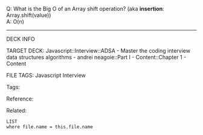 Q: What is the Big O of an Array shift operation? (aka **insertion**: Array.shift(value))  
A: O(n)
<!--ID: 1690032123999-->

---

DECK INFO

TARGET DECK: Javascript::Interview::ADSA - Master the coding interview data structures algorithms - andrei neagoie::Part I - Content::Chapter 1 - Content

FILE TAGS: Javascript Interview

Tags:

Reference:

Related:

```dataview
LIST
where file.name = this.file.name
```
